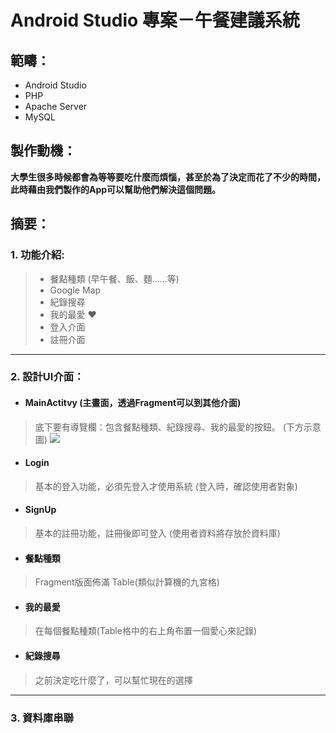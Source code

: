 # Android Studio 專案－午餐建議系統

## 範疇：
* Android Studio
* PHP
* Apache Server
* MySQL

## 製作動機：
<b>大學生很多時候都會為等等要吃什麼而煩惱，甚至於為了決定而花了不少的時間，此時藉由我們製作的App可以幫助他們解決這個問題。
</b>

## 摘要：
### 1. 功能介紹:
> * 餐點種類 (早午餐、飯、麵......等)
> * Google Map
> * 紀錄搜尋
> * 我的最愛 ❤
> * 登入介面
> * 註冊介面
---
### 2. 設計UI介面：
 * #### MainActitvy (主畫面，透過Fragment可以到其他介面)
>底下要有導覽欄：包含餐點種類、紀錄搜尋、我的最愛的按鈕。
(下方示意圖)
![](https://i.imgur.com/rStyjLp.png)


* #### Login
>基本的登入功能，必須先登入才使用系統 (登入時，確認使用者對象)


* #### SignUp
>基本的註冊功能，註冊後即可登入 (使用者資料將存放於資料庫)

* #### 餐點種類
>Fragment版面佈滿 Table(類似計算機的九宮格)

* #### 我的最愛
>在每個餐點種類(Table格中的右上角布置一個愛心來記錄)

* #### 紀錄搜尋
>之前決定吃什麼了，可以幫忙現在的選擇
---
### 3. 資料庫串聯
